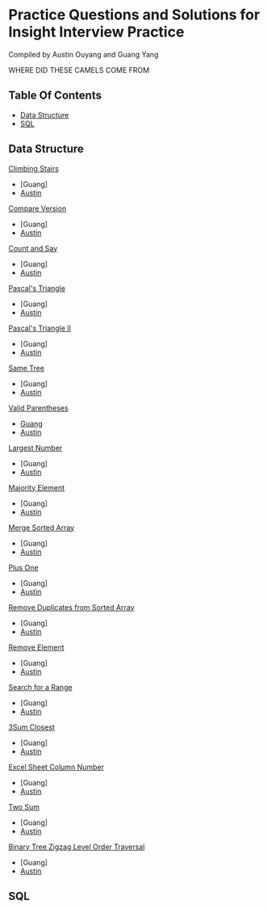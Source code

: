Practice Questions and Solutions for Insight Interview Practice
=============================================
Compiled by Austin Ouyang and Guang Yang


WHERE DID THESE CAMELS COME FROM

## Table Of Contents
- [Data Structure](#data-structure)
- [SQL](#sql)


## Data Structure
[Climbing Stairs](https://oj.leetcode.com/problems/climbing-stairs/)
- [Guang]
- [Austin](https://github.com/aouyang1/InsightInterviewPractice/raw/master/climb_stairs_austin.py)

[Compare Version](https://oj.leetcode.com/problems/compare-version/)
- [Guang]
- [Austin](https://github.com/aouyang1/InsightInterviewPractice/raw/master/compare_version_austin.py)

[Count and Say](https://oj.leetcode.com/problems/count-and-say/)
- [Guang]
- [Austin](https://github.com/aouyang1/InsightInterviewPractice/raw/master/count_and_say_austin.py)

[Pascal's Triangle](https://oj.leetcode.com/problems/pascals-triangle/)
- [Guang]
- [Austin](https://github.com/aouyang1/InsightInterviewPractice/raw/master/generate_austin.py)

[Pascal's Triangle II](https://oj.leetcode.com/problems/pascals-triangle-ii/)
- [Guang]
- [Austin](https://github.com/aouyang1/InsightInterviewPractice/raw/master/get_row_austin.py)

[Same Tree](https://oj.leetcode.com/problems/same-tree/)
- [Guang]
- [Austin](https://github.com/aouyang1/InsightInterviewPractice/raw/master/is_same_tree_austin.py)

[Valid Parentheses](https://oj.leetcode.com/problems/valid-parentheses/)
- [Guang](https://github.com/aouyang1/InsightInterviewPractice/raw/master/valid_parentheses_guang.py)
- [Austin](https://github.com/aouyang1/InsightInterviewPractice/raw/master/is_valid_austin.py)

[Largest Number](https://oj.leetcode.com/problems/largest-number/)
- [Guang]
- [Austin](https://github.com/aouyang1/InsightInterviewPractice/raw/master/largest_number_austin.py)

[Majority Element](https://oj.leetcode.com/problems/majority-element/)
- [Guang]
- [Austin](https://github.com/aouyang1/InsightInterviewPractice/raw/master/majority_element_austin.py)

[Merge Sorted Array](https://oj.leetcode.com/problems/merge-sorted-array/)
- [Guang]
- [Austin](https://github.com/aouyang1/InsightInterviewPractice/raw/master/merge_austin.py)

[Plus One](https://oj.leetcode.com/problems/plus-one/)
- [Guang]
- [Austin](https://github.com/aouyang1/InsightInterviewPractice/raw/master/plus_one_austin.py)

[Remove Duplicates from Sorted Array](https://oj.leetcode.com/problems/remove-duplicates-from-sorted-array/)
- [Guang]
- [Austin](https://github.com/aouyang1/InsightInterviewPractice/raw/master/remove_duplicates_austin.py)

[Remove Element](https://oj.leetcode.com/problems/remove-element/)
- [Guang]
- [Austin](https://github.com/aouyang1/InsightInterviewPractice/raw/master/remove_element_austin.py)

[Search for a Range](https://oj.leetcode.com/problems/search-for-a-range/)
- [Guang]
- [Austin](https://github.com/aouyang1/InsightInterviewPractice/raw/master/search_range_austin.py)

[3Sum Closest](https://oj.leetcode.com/problems/3sum-closest/)
- [Guang]
- [Austin](https://github.com/aouyang1/InsightInterviewPractice/raw/master/three_sum_closest_austin.py)

[Excel Sheet Column Number](https://oj.leetcode.com/problems/excel-sheet-column-number/)
- [Guang]
- [Austin](https://github.com/aouyang1/InsightInterviewPractice/raw/master/title_to_number_austin.py)

[Two Sum](https://oj.leetcode.com/problems/two-sum/)
- [Guang]
- [Austin](https://github.com/aouyang1/InsightInterviewPractice/raw/master/two_sum_austin.py)

[Binary Tree Zigzag Level Order Traversal](https://oj.leetcode.com/problems/binary-tree-zigzag-level-order-traversal/)
- [Guang]
- [Austin](https://github.com/aouyang1/InsightInterviewPractice/raw/master/zigzag_level_order_austin.py)

## SQL
